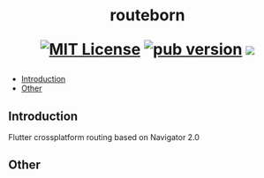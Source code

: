 <h1 align="center">
  routeborn
  <p align="center">
    <a href="https://img.shields.io/badge/License-MIT-green"><img src="https://img.shields.io/badge/License-MIT-green" alt="MIT License"></a>
    <a href="https://pub.dev/packages/routeborn"><img src="https://img.shields.io/pub/v/routeborn?color=blue" alt="pub version"></a>
    <a href="https://codecov.io/gh/KristianBalaj/routeborn"><img src="https://codecov.io/gh/KristianBalaj/routeborn/branch/main/graph/badge.svg?token=JG4ZV64V0I"/></a>
  </p>
</h1>

- [Introduction](#introduction)
- [Other](#other)  

## Introduction
Flutter crossplatform routing based on Navigator 2.0 

## Other
